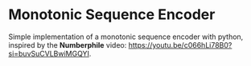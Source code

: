 # Monotonic Sequence Encoder

Simple implementation of a monotonic sequence encoder with python, inspired by the **Numberphile** video: https://youtu.be/c066hLi78B0?si=buvSuCVLBwiMGQYI.